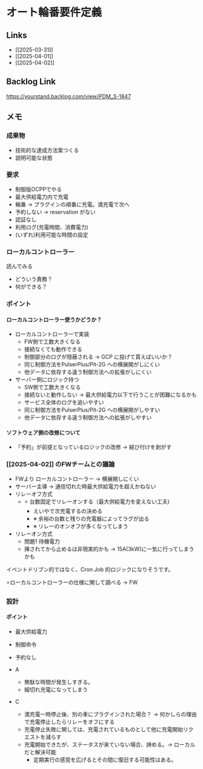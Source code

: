 # オート輪番要件定義

## Links

- [[2025-03-31]]
- [[2025-04-01]]
- [[2025-04-02]]

## Backlog Link

https://yourstand.backlog.com/view/PDM_S-1847

## メモ

### 成果物

- 技術的な達成方法案つくる
- 説明可能な状態

### 要求

- 制御版OCPPでやる
- 最大供給電力内で充電
- 輪番 -> プラグインの順番に充電。満充電で次へ
- 予約しない -> reservation がない
- 認証なし
- 利用ログ(充電時間、消費電力)
- (いずれ)利用可能な時間の設定

### ローカルコントローラー

読んでみる
- どういう責務？
- 何ができる？

### ポイント

#### ローカルコントローラー使うかどうか？

- ローカルコントローラーで実装
	- FW側で工数大きくなる
	- 接続なくても動作できる
	- 制御部分のログが隠蔽される -> GCP に投げて貰えばいいか？
	- 同じ制御方法をPulserPlus/Pit-2G への横展開がしにくい
	- 他データに依存する違う制御方法への拡張がしにくい
- サーバー側にロジック持つ
	- SW側で工数大きくなる
	- 接続ないと動作しない -> 最大供給電力以下で行うことが困難になるかも
	- サービス全体のログを追いやすい
	- 同じ制御方法をPulserPlus/Pit-2G への横展開がしやすい
	- 他データに依存する違う制御方法への拡張がしやすい

#### ソフトウェア側の改修について

- 「予約」が前提となっているロジックの改修 -> 結び付けを剥がす

### [[2025-04-02]] のFWチームとの議論

- FWより ローカルコントローラー -> 横展開しにくい
- サーバー主導 -> 通信切れた時最大供給電力を超えかねない
- リレーオフ方式
	- ⭐️ 台数固定でリレーオンする（最大供給電力を変えない工夫)
		- えいやで次充電するの決める
		- ※ 余裕の台数と残りの充電器によってラグが出る
		- ※ リレーのオンオフが多くなってしまう
- リレーオン方式
	- 問題1 待機電力 
	- 挿されてから止めるは非現実的かも -> 15A(3kW)に一気に行ってしまうかも

イベントドリブン的ではなく、Cron Job 的ロジックになりそうです。

⭐️ローカルコントローラーの仕様に関して調べる -> FW

### 設計

#### ポイント
- 最大供給電力
- 制御命令
- 予約なし

- A
  - 無駄な時間が発生しすぎる。
  - 細切れ充電になってしまう
- C
  - 満充電一時停止後、別の車にプラグインされた場合？ -> 何かしらの理由で充電停止したらリレーをオフにする
  - 充電停止失敗に関しては、充電されているものとして他に充電開始リクエストを減らす
  - 充電開始できたが、ステータスが来ていない場合、諦める。-> ローカルだと解決可能
    - 定期実行の感覚を広げるとその間に復旧する可能性はある。